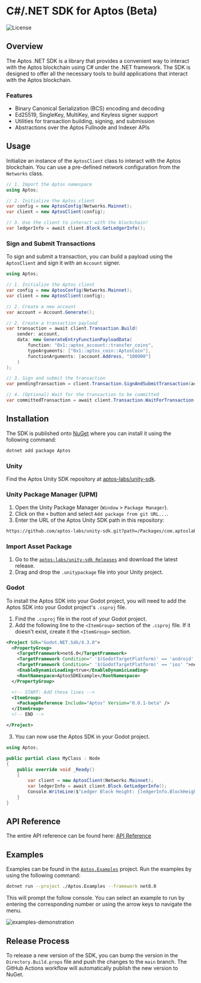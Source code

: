 # C#/.NET SDK for Aptos (Beta)

![License][github-license]

## Overview

The Aptos .NET SDK is a library that provides a convenient way to interact with the Aptos blockchain using C# under the .NET framework. The SDK is designed to offer all the necessary tools to build applications that interact with the Aptos blockchain.

### Features

- Binary Canonical Serialization (BCS) encoding and decoding
- Ed25519, SingleKey, MultiKey, and Keyless signer support
- Utilities for transaction building, signing, and submission
- Abstractions over the Aptos Fullnode and Indexer APIs

## Usage

Initialize an instance of the `AptosClient` class to interact with the Aptos blockchain. You can use a pre-defined network configuration from the `Networks` class.

```csharp
// 1. Import the Aptos namespace
using Aptos;

// 2. Initialize the Aptos client
var config = new AptosConfig(Networks.Mainnet);
var client = new AptosClient(config);

// 3. Use the client to interact with the blockchain!
var ledgerInfo = await client.Block.GetLedgerInfo();
```

### Sign and Submit Transactions

To sign and submit a transaction, you can build a payload using the `AptosClient` and sign it with an `Account` signer.

```csharp
using Aptos;

// 1. Initialize the Aptos client
var config = new AptosConfig(Networks.Mainnet);
var client = new AptosClient(config);

// 2. Create a new account
var account = Account.Generate();

// 2. Create a transaction payload
var transaction = await client.Transaction.Build(
    sender: account,
    data: new GenerateEntryFunctionPayloadData(
        function: "0x1::aptos_account::transfer_coins",
        typeArguments: ["0x1::aptos_coin::AptosCoin"],
        functionArguments: [account.Address, "100000"]
    )
);

// 3. Sign and submit the transaction
var pendingTransaction = client.Transaction.SignAndSubmitTransaction(account, transaction);

// 4. (Optional) Wait for the transaction to be committed
var committedTransaction = await client.Transaction.WaitForTransaction(pendingTransaction);
```

## Installation

The SDK is published onto [NuGet](https://www.nuget.org/packages/Aptos/) where you can install it using the following command:

```bash
dotnet add package Aptos
```

### Unity

Find the Aptos Unity SDK repository at [aptos-labs/unity-sdk](https://github.com/aptos-labs/unity-sdk).

### Unity Package Manager (UPM)

1. Open the Unity Package Manager (`Window` > `Package Manager`).
2. Click on the `+` button and select `Add package from git URL...`.
3. Enter the URL of the Aptos Unity SDK path in this repository: 
```bash
https://github.com/aptos-labs/unity-sdk.git?path=/Packages/com.aptoslabs.aptos-unity-sdk
```

### Import Asset Package
1. Go to the [`aptos-labs/unity-sdk Releases`](https://github.com/aptos-labs/unity-sdk/releases) and download the latest release. 
2. Drag and drop the `.unitypackage` file into your Unity project.

### Godot

To install the Aptos SDK into your Godot project, you will need to add the Aptos SDK into your Godot project's `.csproj` file.

1. Find the `.csproj` file in the root of your Godot project.
2. Add the following line to the `<ItemGroup>` section of the `.csproj` file. If it doesn't exist, create it the `<ItemGroup>` section.

```xml
<Project Sdk="Godot.NET.Sdk/4.3.0">
  <PropertyGroup>
    <TargetFramework>net6.0</TargetFramework>
    <TargetFramework Condition=" '$(GodotTargetPlatform)' == 'android' ">net7.0</TargetFramework>
    <TargetFramework Condition=" '$(GodotTargetPlatform)' == 'ios' ">net8.0</TargetFramework>
    <EnableDynamicLoading>true</EnableDynamicLoading>
    <RootNamespace>AptosSDKExample</RootNamespace>
  </PropertyGroup>

  <!-- START: Add these lines -->
  <ItemGroup>
    <PackageReference Include="Aptos" Version="0.0.1-beta" />
  </ItemGroup>
  <!-- END -->

</Project>
```

3. You can now use the Aptos SDK in your Godot project.

```csharp
using Aptos;

public partial class MyClass : Node
{
    public override void _Ready()
    {
        var client = new AptosClient(Networks.Mainnet);
        var ledgerInfo = await client.Block.GetLedgerInfo();
        Console.WriteLine($"Ledger Block Height: {ledgerInfo.BlockHeight}");
    }
}
```

## API Reference

The entire API reference can be found here: [API Reference](https://aptos-labs.github.io/aptos-dotnet-sdk/)

## Examples 

Examples can be found in the [`Aptos.Examples`](https://github.com/aptos-labs/aptos-dotnet-sdk/tree/main/Aptos.Examples) project. Run the examples by using the following command:

```bash
dotnet run --project ./Aptos.Examples --framework net8.0
```

This will prompt the follow console. You can select an example to run by entering the corresponding number or using the arrow keys to navigate the menu.

![examples-demonstration](https://i.imgur.com/YS140Zb.png)

[github-license]: https://img.shields.io/github/license/aptos-labs/aptos-ts-sdk

## Release Process

To release a new version of the SDK, you can bump the version in the `Directory.Build.props` file and push the changes to the `main` branch. The GitHub Actions workflow will automatically publish the new version to NuGet.
